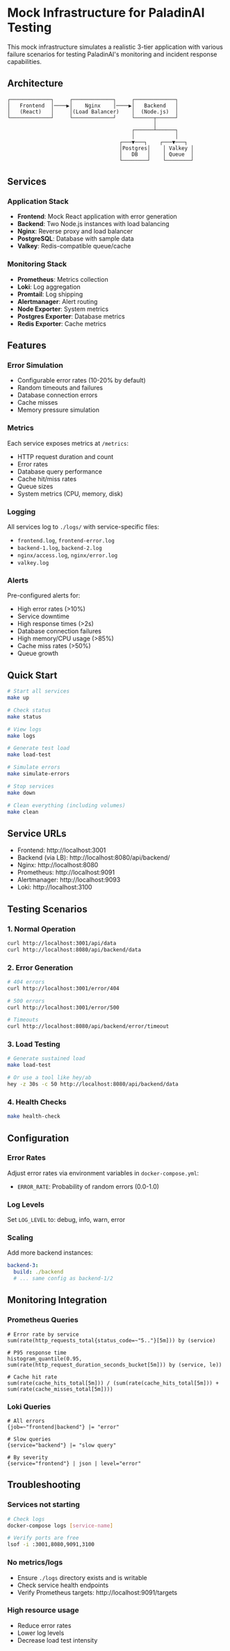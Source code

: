 # Mock Infrastructure for PaladinAI Testing

This mock infrastructure simulates a realistic 3-tier application with various failure scenarios for testing PaladinAI's monitoring and incident response capabilities.

## Architecture

```
┌─────────────┐     ┌─────────────┐     ┌─────────────┐
│   Frontend  │────▶│    Nginx    │────▶│   Backend   │
│   (React)   │     │(Load Balancer)    │  (Node.js)  │
└─────────────┘     └─────────────┘     └──────┬──────┘
                                               │
                                        ┌──────┴──────┐
                                        │             │
                                    ┌───▼───┐    ┌───▼───┐
                                    │Postgres│    │ Valkey │
                                    │   DB   │    │ Queue  │
                                    └────────┘    └────────┘
```

## Services

### Application Stack
- **Frontend**: Mock React application with error generation
- **Backend**: Two Node.js instances with load balancing
- **Nginx**: Reverse proxy and load balancer
- **PostgreSQL**: Database with sample data
- **Valkey**: Redis-compatible queue/cache

### Monitoring Stack
- **Prometheus**: Metrics collection
- **Loki**: Log aggregation
- **Promtail**: Log shipping
- **Alertmanager**: Alert routing
- **Node Exporter**: System metrics
- **Postgres Exporter**: Database metrics
- **Redis Exporter**: Cache metrics

## Features

### Error Simulation
- Configurable error rates (10-20% by default)
- Random timeouts and failures
- Database connection errors
- Cache misses
- Memory pressure simulation

### Metrics
Each service exposes metrics at `/metrics`:
- HTTP request duration and count
- Error rates
- Database query performance
- Cache hit/miss rates
- Queue sizes
- System metrics (CPU, memory, disk)

### Logging
All services log to `./logs/` with service-specific files:
- `frontend.log`, `frontend-error.log`
- `backend-1.log`, `backend-2.log`
- `nginx/access.log`, `nginx/error.log`
- `valkey.log`

### Alerts
Pre-configured alerts for:
- High error rates (>10%)
- Service downtime
- High response times (>2s)
- Database connection failures
- High memory/CPU usage (>85%)
- Cache miss rates (>50%)
- Queue growth

## Quick Start

```bash
# Start all services
make up

# Check status
make status

# View logs
make logs

# Generate test load
make load-test

# Simulate errors
make simulate-errors

# Stop services
make down

# Clean everything (including volumes)
make clean
```

## Service URLs

- Frontend: http://localhost:3001
- Backend (via LB): http://localhost:8080/api/backend/
- Nginx: http://localhost:8080
- Prometheus: http://localhost:9091
- Alertmanager: http://localhost:9093
- Loki: http://localhost:3100

## Testing Scenarios

### 1. Normal Operation
```bash
curl http://localhost:3001/api/data
curl http://localhost:8080/api/backend/data
```

### 2. Error Generation
```bash
# 404 errors
curl http://localhost:3001/error/404

# 500 errors
curl http://localhost:3001/error/500

# Timeouts
curl http://localhost:8080/api/backend/error/timeout
```

### 3. Load Testing
```bash
# Generate sustained load
make load-test

# Or use a tool like hey/ab
hey -z 30s -c 50 http://localhost:8080/api/backend/data
```

### 4. Health Checks
```bash
make health-check
```

## Configuration

### Error Rates
Adjust error rates via environment variables in `docker-compose.yml`:
- `ERROR_RATE`: Probability of random errors (0.0-1.0)

### Log Levels
Set `LOG_LEVEL` to: debug, info, warn, error

### Scaling
Add more backend instances:
```yaml
backend-3:
  build: ./backend
  # ... same config as backend-1/2
```

## Monitoring Integration

### Prometheus Queries
```promql
# Error rate by service
sum(rate(http_requests_total{status_code=~"5.."}[5m])) by (service)

# P95 response time
histogram_quantile(0.95, sum(rate(http_request_duration_seconds_bucket[5m])) by (service, le))

# Cache hit rate
sum(rate(cache_hits_total[5m])) / (sum(rate(cache_hits_total[5m])) + sum(rate(cache_misses_total[5m])))
```

### Loki Queries
```logql
# All errors
{job=~"frontend|backend"} |= "error"

# Slow queries
{service="backend"} |= "slow query"

# By severity
{service="frontend"} | json | level="error"
```

## Troubleshooting

### Services not starting
```bash
# Check logs
docker-compose logs [service-name]

# Verify ports are free
lsof -i :3001,8080,9091,3100
```

### No metrics/logs
- Ensure `./logs` directory exists and is writable
- Check service health endpoints
- Verify Prometheus targets: http://localhost:9091/targets

### High resource usage
- Reduce error rates
- Lower log levels
- Decrease load test intensity